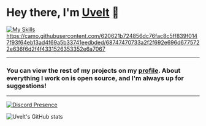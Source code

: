 # Hey there, I'm [Uvelt]() 👋

[![My Skills](https://skillicons.dev/icons?i=js,html,css,pr,blender)](https://skillicons.dev)https://camo.githubusercontent.com/620621b724856dc76fac8c5ff839f0147f93f64eb13ad4f69a5b33741eedbded/68747470733a2f2f692e696d6775722e636f6d2f4f4331526353352e6a7067

<hr>

### You can view the rest of my projects on my [profile](https://github.com/Uveltt). About everything I work on is open source, and I'm always up for suggestions!

<hr>

[![Discord Presence](https://lanyard.cnrad.dev/api/832910537343893504)](https://discord.com/users/832910537343893504)

![Uvelt's GitHub stats](https://github-readme-stats.vercel.app/api?username=uveltt&show_icons=true&theme=dracula)
